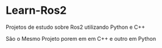# Learn-Ros2
Projetos de estudo sobre Ros2 utilizando Python e C++

São o Mesmo Projeto porem em em C++ e outro em Python
